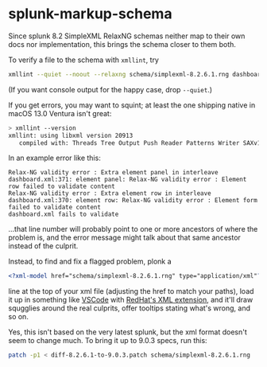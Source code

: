 # splunk-markup-schema

Since splunk 8.2 SimpleXML RelaxNG schemas neither map to their own docs nor implementation, this brings the schema closer to them both.

To verify a file to the schema with `xmllint`, try

```sh
xmllint --quiet --noout --relaxng schema/simplexml-8.2.6.1.rng dashboard.xml
```

(If you want console output for the happy case, drop `--quiet`.)

If you get errors, you may want to squint; at least the one shipping native in macOS 13.0 Ventura isn't great:

```sh
> xmllint --version
xmllint: using libxml version 20913
   compiled with: Threads Tree Output Push Reader Patterns Writer SAXv1 FTP HTTP DTDValid HTML Legacy C14N Catalog XPath XPointer XInclude ICU ISO8859X Unicode Regexps Automata Schemas Schematron Modules Debug Zlib
```

In an example error like this:

```
Relax-NG validity error : Extra element panel in interleave
dashboard.xml:371: element panel: Relax-NG validity error : Element row failed to validate content
Relax-NG validity error : Extra element row in interleave
dashboard.xml:370: element row: Relax-NG validity error : Element form failed to validate content
dashboard.xml fails to validate
```

…that line number will probably point to one or more ancestors of where the problem is, and the error message might talk about that same ancestor instead of the culprit.

Instead, to find and fix a flagged problem, plonk a

```xml
<?xml-model href="schema/simplexml-8.2.6.1.rng" type="application/xml"?>
```

line at the top of your xml file (adjusting the href to match your paths),
load it up in something like [VSCode](https://code.visualstudio.com/) with
[RedHat's XML extension](https://marketplace.visualstudio.com/items?itemName=redhat.vscode-xml),
and it'll draw squgglies around the real culprits,
offer tooltips stating what's wrong, and so on.

Yes, this isn't based on the very latest splunk, but the xml format doesn't seem to change much.
To bring it up to 9.0.3 specs, run this:

```sh
patch -p1 < diff-8.2.6.1-to-9.0.3.patch schema/simplexml-8.2.6.1.rng
```
